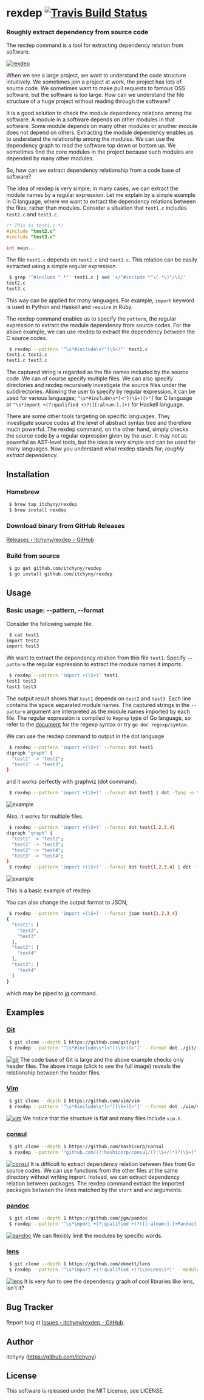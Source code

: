 # rexdep [![Travis Build Status](https://travis-ci.org/itchyny/rexdep.svg?branch=master)](https://travis-ci.org/itchyny/rexdep)
### Roughly extract dependency from source code
The rexdep command is a tool for extracting dependency relation from software.

[![rexdep](https://raw.githubusercontent.com/wiki/itchyny/rexdep/image/rexdep.png)](https://raw.githubusercontent.com/wiki/itchyny/rexdep/image/rexdep.png)

When we see a large project, we want to understand the code structure intuitively.
We sometimes join a project at work, the project has lots of source code.
We sometimes want to make pull requests to famous OSS software, but the software is too large.
How can we understand the file structure of a huge project without reading through the software?

It is a good solution to check the module dependency relations among the software.
A module in a software depends on other modules in that software.
Some module depends on many other modules or another module does not depend on others.
Extracting the module dependency enables us to understand the relationship among the modules.
We can use the dependency graph to read the software top down or bottom up.
We sometimes find the core modules in the project because such modules are depended by many other modules.

So, how can we extract dependency relationship from a code base of software?

The idea of rexdep is very simple; in many cases, we can extract the module names by a regular expression.
Let me explain by a simple example in C language, where we want to extract the dependency relations between the files, rather than modules.
Consider a situation that `test1.c` includes `test2.c` and `test3.c`.
```c
/* This is test1.c */
#include "test2.c"
#include "test3.c"

int main...
```
The file `test1.c` depends on `test2.c` and `test3.c`.
This relation can be easily extracted using a simple regular expression.
```bash
 $ grep '^#include ".*"' test1.c | sed 's/^#include *"\(.*\)"/\1/'
test2.c
test3.c
```
This way can be applied for many languages.
For example, `import` keyword is used in Python and Haskell and `require` in Ruby.

The rexdep command enables us to specify the `pattern`, the regular expression to extract the module dependency from source codes.
For the above example, we can use rexdep to extract the dependency between the C source codes.
```bash
 $ rexdep --pattern '^\s*#include\s*"(\S+)"' test1.c
test1.c test2.c
test1.c test3.c
```
The captured string is regarded as the file names included by the source code.
We can of course specify multiple files.
We can also specify directories and rexdep recursively investigate the source files under the subdirectories.
Allowing the user to specify by regular expression, it can be used for various languages; `^\s*#include\s*[<"](\S+)[>"]` for C language or `^\s*import +(?:qualified +)?([[:alnum:].]+)` for Haskell language.

There are some other tools targeting on specific languages.
They investigate source codes at the level of abstract syntax tree and therefore much powerful.
The rexdep command, on the other hand, simply checks the source code by a regular expression given by the user.
It may not as powerful as AST-level tools, but the idea is very simple and can be used for many languages.
Now you understand what rexdep stands for; *roughly extract dependency*.

## Installation
### Homebrew
```bash
 $ brew tap itchyny/rexdep
 $ brew install rexdep
```

### Download binary from GitHub Releases
[Releases・itchyny/rexdep - GitHub](https://github.com/itchyny/rexdep/releases)

### Build from source
```bash
 $ go get github.com/itchyny/rexdep
 $ go install github.com/itchyny/rexdep
```

## Usage
### Basic usage: --pattern, --format
Consider the following sample file.
```bash
 $ cat test1
import test2
import test3
```
We want to extract the dependency relation from this file `test1`.
Specify `--pattern` the regular expression to extract the module names it imports.
```bash
 $ rexdep --pattern 'import +(\S+)' test1
test1 test2
test1 test3
```
The output result shows that `test1` depends on `test2` and `test3`.
Each line contains the space separated module names.
The captured strings in the `--pattern` argument are interpreted as the module names imported by each file.
The regular expression is compiled to `Regexp` type of Go language, so refer to the [document](https://golang.org/s/re2syntax) for the regexp syntax or try `go doc regexp/syntax`.

We can use the rexdep command to output in the dot language
```bash
 $ rexdep --pattern 'import +(\S+)' --format dot test1
digraph "graph" {
  "test1" -> "test2";
  "test1" -> "test3";
}
```
and it works perfectly with graphviz (dot command).
```bash
 $ rexdep --pattern 'import +(\S+)' --format dot test1 | dot -Tpng -o test.png
```
![example](https://raw.githubusercontent.com/wiki/itchyny/rexdep/image/example-1.png)

Also, it works for multiple files.
```bash
 $ rexdep --pattern 'import +(\S+)' --format dot test{1,2,3,4}
digraph "graph" {
  "test1" -> "test2";
  "test1" -> "test3";
  "test2" -> "test4";
  "test3" -> "test4";
}
 $ rexdep --pattern 'import +(\S+)' --format dot test{1,2,3,4} | dot -Tpng -o test.png
```
![example](https://raw.githubusercontent.com/wiki/itchyny/rexdep/image/example-2.png)

This is a basic example of rexdep.

You can also change the output format to JSON,
```bash
 $ rexdep --pattern 'import +(\S+)' --format json test{1,2,3,4}
{
  "test1": [
    "test2",
    "test3"
  ],
  "test2": [
    "test4"
  ],
  "test3": [
    "test4"
  ]
}
```
which may be piped to [jq](https://stedolan.github.io/jq/) command.

## Examples
### [Git](https://github.com/git/git)
```sh
 $ git clone --depth 1 https://github.com/git/git
 $ rexdep --pattern '^\s*#include\s*[<"](\S+)[>"]' --format dot ./git/*.h | dot -Tpng -o git.png
```
[![git](https://raw.githubusercontent.com/wiki/itchyny/rexdep/image/git-1.png)](https://raw.githubusercontent.com/wiki/itchyny/rexdep/image/git.png)
The code base of Git is large and the above example checks only header files. The above image (click to see the full image) reveals the relationship between the header files.

### [Vim](https://github.com/vim/vim)
```sh
 $ git clone --depth 1 https://github.com/vim/vim
 $ rexdep --pattern '^\s*#include\s*[<"](\S+)[>"]' --format dot ./vim/src/*.{c,h} | dot -Tpng -o vim.png
```
[![vim](https://raw.githubusercontent.com/wiki/itchyny/rexdep/image/vim-1.png)](https://raw.githubusercontent.com/wiki/itchyny/rexdep/image/vim.png)
We notice that the structure is flat and many files include `vim.h`.

### [consul](https://github.com/hashicorp/consul)
```sh
 $ git clone --depth 1 https://github.com/hashicorp/consul
 $ rexdep --pattern '"github.com/(?:hashicorp/consul/(?:\S+/)*)?(\S+)"' --module '^package +(\S+)' --start '^import +["(]' --end '^\)$|^import +"' --format dot $(find ./consul/ -name '*.go' | grep -v '_test') | dot -Tpng -o consul.png
```
[![consul](https://raw.githubusercontent.com/wiki/itchyny/rexdep/image/consul-1.png)](https://raw.githubusercontent.com/wiki/itchyny/rexdep/image/consul.png)
It is difficult to extract dependency relation between files from Go source codes. We can use functions from the other files at the same directory without writing import. Instead, we can extract dependency relation between packages. The rexdep command extract the imported packages between the lines matched by the `start` and `end` arguments.

### [pandoc](https://github.com/jgm/pandoc)
```sh
 $ git clone --depth 1 https://github.com/jgm/pandoc
 $ rexdep --pattern '^\s*import +(?:qualified +)?([[:alnum:].]+Pandoc[[:alnum:].]*)' --module '^module +([[:alnum:].]+Pandoc[[:alnum:].]*)' --format dot --recursive ./pandoc/src/ | dot -Tpng -o pandoc.png
```
[![pandoc](https://raw.githubusercontent.com/wiki/itchyny/rexdep/image/pandoc-1.png)](https://raw.githubusercontent.com/wiki/itchyny/rexdep/image/pandoc.png)
We can flexibly limit the modules by specific words.

### [lens](https://github.com/ekmett/lens)
```sh
 $ git clone --depth 1 https://github.com/ekmett/lens
 $ rexdep --pattern '^\s*import +(?:qualified +)?(\S+Lens\S*)' --module '^module +(\S+Lens\S*)' --format dot --recursive ./lens/src/ | dot -Tpng -o lens.png
```
[![lens](https://raw.githubusercontent.com/wiki/itchyny/rexdep/image/lens-1.png)](https://raw.githubusercontent.com/wiki/itchyny/rexdep/image/lens.png)
It is very fun to see the dependency graph of cool libraries like lens, isn't it?

## Bug Tracker
Report bug at [Issues・itchyny/rexdep - GitHub](https://github.com/itchyny/rexdep/issues).

## Author
itchyny (https://github.com/itchyny)

## License
This software is released under the MIT License, see LICENSE.
